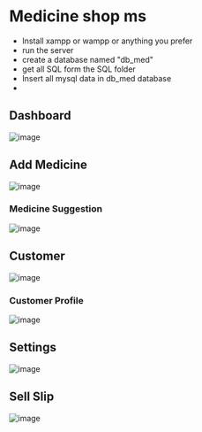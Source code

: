 # Medicine shop ms
- Install xampp or wampp or anything you prefer
- run the server
- create a database named "db_med"
- get all SQL form the SQL folder
- Insert all mysql data in db_med database
- 
## Dashboard
![image](https://user-images.githubusercontent.com/59122533/184936039-0f62c017-d508-41ff-8dd4-a6528a6a7cce.png)

## Add Medicine
![image](https://user-images.githubusercontent.com/59122533/184936255-751367e2-cf30-4a14-ad83-653625c96d39.png)

### Medicine Suggestion 
![image](https://user-images.githubusercontent.com/59122533/184936408-a064502b-7792-43eb-90bd-5d29513eeed1.png)

## Customer
![image](https://user-images.githubusercontent.com/59122533/184936641-0b04846f-cde6-42e8-a398-875ffed6e1bb.png)

### Customer Profile
![image](https://user-images.githubusercontent.com/59122533/184936755-3c3677ef-782c-4e35-9509-59517d1dd2f2.png)

## Settings
![image](https://user-images.githubusercontent.com/59122533/184936844-8b7cd03e-166d-4660-81c7-810f5089882d.png)

## Sell Slip
![image](https://user-images.githubusercontent.com/59122533/184937797-55f76e8b-71fc-4ba4-8338-b604cdabe87d.png)

